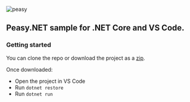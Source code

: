 ![peasy](https://www.dropbox.com/s/2yajr2x9yevvzbm/peasy3.png?dl=0&raw=1)

## Peasy.NET sample for .NET Core and VS Code.

### Getting started

You can clone the repo or download the project as a [zip](https://github.com/ahanusa/PeasyDotNetCoreSample/archive/master.zip).  

Once downloaded:
- Open the project in VS Code
- Run ```dotnet restore```
- Run ```dotnet run```
